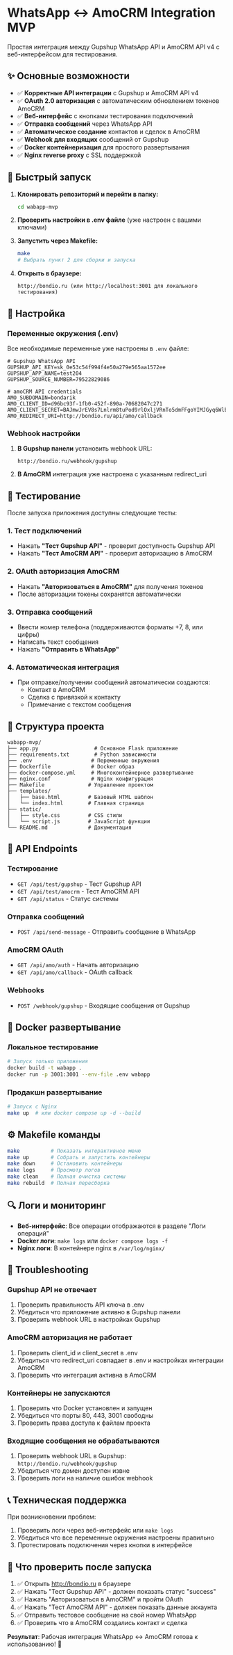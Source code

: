 # WhatsApp ↔ AmoCRM Integration MVP

Простая интеграция между Gupshup WhatsApp API и AmoCRM API v4 с веб-интерфейсом для тестирования.

## ✨ Основные возможности

- ✅ **Корректные API интеграции** с Gupshup и AmoCRM API v4
- ✅ **OAuth 2.0 авторизация** с автоматическим обновлением токенов AmoCRM
- ✅ **Веб-интерфейс** с кнопками тестирования подключений
- ✅ **Отправка сообщений** через WhatsApp API
- ✅ **Автоматическое создание** контактов и сделок в AmoCRM
- ✅ **Webhook для входящих** сообщений от Gupshup
- ✅ **Docker контейнеризация** для простого развертывания
- ✅ **Nginx reverse proxy** с SSL поддержкой

## 🚀 Быстрый запуск

1. **Клонировать репозиторий и перейти в папку:**
   ```bash
   cd wabapp-mvp
   ```

2. **Проверить настройки в .env файле** (уже настроен с вашими ключами)

3. **Запустить через Makefile:**
   ```bash
   make
   # Выбрать пункт 2 для сборки и запуска
   ```

4. **Открыть в браузере:**
   ```
   http://bondio.ru (или http://localhost:3001 для локального тестирования)
   ```

## 🔧 Настройка

### Переменные окружения (.env)

Все необходимые переменные уже настроены в `.env` файле:

```env
# Gupshup WhatsApp API
GUPSHUP_API_KEY=sk_0e53c54f994f4e50a279e565aa1572ee
GUPSHUP_APP_NAME=test204
GUPSHUP_SOURCE_NUMBER=79522829086

# amoCRM API credentials
AMO_SUBDOMAIN=bondarik
AMO_CLIENT_ID=d96bc93f-1fb0-452f-890a-70682047c271
AMO_CLIENT_SECRET=BAJmwJrEV8s7Lnlrm8tuPod9rlOxljVRnTo5dmFFgoYIMJGyq6WlEZ3EIngadbBY
AMO_REDIRECT_URI=http://bondio.ru/api/amo/callback
```

### Webhook настройки

1. **В Gupshup панели** установить webhook URL:
   ```
   http://bondio.ru/webhook/gupshup
   ```

2. **В AmoCRM** интеграция уже настроена с указанным redirect_uri

## 🧪 Тестирование

После запуска приложения доступны следующие тесты:

### 1. Тест подключений
- Нажать **"Тест Gupshup API"** - проверит доступность Gupshup API
- Нажать **"Тест AmoCRM API"** - проверит авторизацию в AmoCRM

### 2. OAuth авторизация AmoCRM
- Нажать **"Авторизоваться в AmoCRM"** для получения токенов
- После авторизации токены сохранятся автоматически

### 3. Отправка сообщений
- Ввести номер телефона (поддерживаются форматы +7, 8, или цифры)
- Написать текст сообщения
- Нажать **"Отправить в WhatsApp"**

### 4. Автоматическая интеграция
- При отправке/получении сообщений автоматически создаются:
  - Контакт в AmoCRM
  - Сделка с привязкой к контакту
  - Примечание с текстом сообщения

## 📁 Структура проекта

```
wabapp-mvp/
├── app.py                  # Основное Flask приложение
├── requirements.txt        # Python зависимости
├── .env                   # Переменные окружения
├── Dockerfile             # Docker образ
├── docker-compose.yml     # Многоконтейнерное развертывание
├── nginx.conf             # Nginx конфигурация
├── Makefile              # Управление проектом
├── templates/
│   ├── base.html         # Базовый HTML шаблон
│   └── index.html        # Главная страница
├── static/
│   ├── style.css         # CSS стили
│   └── script.js         # JavaScript функции
└── README.md             # Документация
```

## 🔌 API Endpoints

### Тестирование
- `GET /api/test/gupshup` - Тест Gupshup API
- `GET /api/test/amocrm` - Тест AmoCRM API
- `GET /api/status` - Статус системы

### Отправка сообщений
- `POST /api/send-message` - Отправить сообщение в WhatsApp

### AmoCRM OAuth
- `GET /api/amo/auth` - Начать авторизацию
- `GET /api/amo/callback` - OAuth callback

### Webhooks
- `POST /webhook/gupshup` - Входящие сообщения от Gupshup

## 🐳 Docker развертывание

### Локальное тестирование
```bash
# Запуск только приложения
docker build -t wabapp .
docker run -p 3001:3001 --env-file .env wabapp
```

### Продакшн развертывание
```bash
# Запуск с Nginx
make up  # или docker compose up -d --build
```

## ⚙️ Makefile команды

```bash
make          # Показать интерактивное меню
make up       # Собрать и запустить контейнеры
make down     # Остановить контейнеры
make logs     # Просмотр логов
make clean    # Полная очистка системы
make rebuild  # Полная пересборка
```

## 🔍 Логи и мониторинг

- **Веб-интерфейс**: Все операции отображаются в разделе "Логи операций"
- **Docker логи**: `make logs` или `docker compose logs -f`
- **Nginx логи**: В контейнере nginx в `/var/log/nginx/`

## 🚨 Troubleshooting

### Gupshup API не отвечает
1. Проверить правильность API ключа в .env
2. Убедиться что приложение активно в Gupshup панели
3. Проверить webhook URL в настройках Gupshup

### AmoCRM авторизация не работает
1. Проверить client_id и client_secret в .env
2. Убедиться что redirect_uri совпадает в .env и настройках интеграции AmoCRM
3. Проверить что интеграция активна в AmoCRM

### Контейнеры не запускаются
1. Проверить что Docker установлен и запущен
2. Убедиться что порты 80, 443, 3001 свободны
3. Проверить права доступа к файлам проекта

### Входящие сообщения не обрабатываются
1. Проверить webhook URL в Gupshup: `http://bondio.ru/webhook/gupshup`
2. Убедиться что домен доступен извне
3. Проверить логи на наличие ошибок webhook

## 📞 Техническая поддержка

При возникновении проблем:

1. Проверить логи через веб-интерфейс или `make logs`
2. Убедиться что все переменные окружения настроены правильно
3. Протестировать подключения через кнопки в интерфейсе

## 🎯 Что проверить после запуска

1. ✅ Открыть http://bondio.ru в браузере
2. ✅ Нажать "Тест Gupshup API" - должен показать статус "success"
3. ✅ Нажать "Авторизоваться в AmoCRM" и пройти OAuth
4. ✅ Нажать "Тест AmoCRM API" - должен показать данные аккаунта
5. ✅ Отправить тестовое сообщение на свой номер WhatsApp
6. ✅ Проверить что в AmoCRM создались контакт и сделка

**Результат**: Рабочая интеграция WhatsApp ↔ AmoCRM готова к использованию! 🎉
